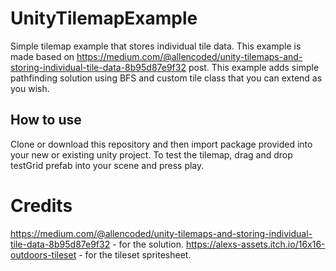 # UnityTilemapExample

Simple tilemap example that stores individual tile data. This example is made based on https://medium.com/@allencoded/unity-tilemaps-and-storing-individual-tile-data-8b95d87e9f32 post. This example adds simple pathfinding solution using BFS and custom tile class that you can extend as you wish.

## How to use

Clone or download this repository and then import package provided into your new or existing unity project. To test the tilemap, drag and drop testGrid prefab into your scene and press play.

# Credits

https://medium.com/@allencoded/unity-tilemaps-and-storing-individual-tile-data-8b95d87e9f32 - for the solution.
https://alexs-assets.itch.io/16x16-outdoors-tileset - for the tileset spritesheet.
